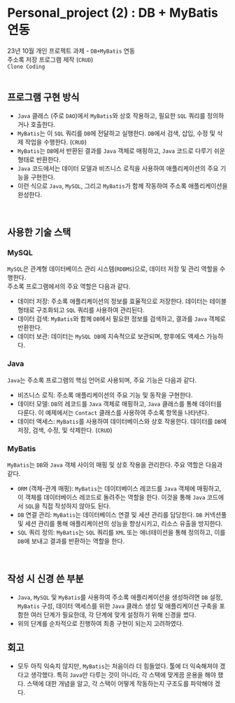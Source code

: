 # Personal_project (2) : DB + MyBatis 연동

23년 10월 개인 프로젝트 과제 - `DB+MyBatis` 연동<br>
주소록 저장 프로그램 제작 (`CRUD`)<br>
`Clone Coding`
<BR><BR>

## 프로그램 구현 방식
* `Java` 클래스 (주로 `DAO`)에서 `MyBatis`와 상호 작용하고, 필요한 `SQL` 쿼리를 정의하거나 호출한다.
* `MyBatis`는 이 `SQL` 쿼리를 `DB`에 전달하고 실행한다. `DB`에서 검색, 삽입, 수정 및 삭제 작업을 수행한다. (`CRUD`)
* `MyBatis`는 `DB`에서 반환된 결과를 `Java` 객체로 매핑하고, `Java` 코드로 다루기 쉬운 형태로 반환한다.
* `Java` 코드에서는 데이터 모델과 비즈니스 로직을 사용하여 애플리케이션의 주요 기능을 구현한다.
* 이런 식으로 `Java`, `MySQL`, 그리고 `MyBatis`가 함께 작동하여 주소록 애플리케이션을 완성한다.
<br>

## 사용한 기술 스택 

### MySQL
`MySQL`은 관계형 데이터베이스 관리 시스템(`RDBMS`)으로, 데이터 저장 및 관리 역할을 수행한다. <br>주소록 프로그램에서의 주요 역할은 다음과 같다.
* 데이터 저장: 주소록 애플리케이션의 정보를 효율적으로 저장한다. 데이터는 테이블 형태로 구조화되고 `SQL` 쿼리를 사용하여 관리된다.
* 데이터 검색: `MyBatis`와 함께 `DB`에서 필요한 정보를 검색하고, 결과를 `Java` 객체로 반환한다.
* 데이터 보관: 데이터는 `MySQL DB`에 지속적으로 보관되며, 향후에도 액세스 가능하다.

### Java
`Java`는 주소록 프로그램의 핵심 언어로 사용되며, 주요 기능은 다음과 같다.
* 비즈니스 로직: 주소록 애플리케이션의 주요 기능 및 동작을 구현한다.
* 데이터 모델: `DB`의 레코드를 `Java` 객체로 매핑하고, `Java` 클래스를 통해 데이터를 다룬다. 이 예제에서는 `Contact` 클래스를 사용하여 주소록 항목을 나타낸다.
* 데이터 액세스: `MyBatis`를 사용하여 데이터베이스와 상호 작용한다. 데이터를 `DB`에 저장, 검색, 수정, 및 삭제한다. (`CRUD`)

### MyBatis
`MyBatis`는 `DB`와 `Java` 객체 사이의 매핑 및 상호 작용을 관리한다. 주요 역할은 다음과 같다.
* `ORM` (객체-관계 매핑): `MyBatis`는 데이터베이스 레코드를 `Java` 객체에 매핑하고, 이 객체를 데이터베이스 레코드로 돌려주는 역할을 한다. 이것을 통해 `Java` 코드에서 `SQL`을 직접 작성하지 않아도 된다.
* `DB` 연결 관리: `MyBatis`는 데이터베이스 연결 및 세션 관리를 담당한다. `DB` 커넥션풀 및 세션 관리를 통해 애플리케이션의 성능을 향상시키고, 리소스 유출을 방지한다.
* `SQL` 쿼리 정의: `MyBatis`는 `SQL` 쿼리를 `XML` 또는 애너테이션을 통해 정의하고, 이를 `DB`에 보내고 결과를 반환하는 역할을 한다.
<br>

  
## 작성 시 신경 쓴 부분
* `Java`, `MySQL` 및 `MyBatis`를 사용하여 주소록 애플리케이션을 생성하려면 `DB` 설정, `MyBatis` 구성, 데이터 액세스를 위한 `Java` 클래스 생성 및 애플리케이션 구축을 포함한 여러 단계가 필요한데, 각 단계에 맞게 설정하기 위해 신경을 썼다.
* 위의 단계를 순차적으로 진행하여 최종 구현이 되는지 고려하였다.
  


## 회고
* 모두 아직 익숙치 않지만, `MyBatis`는 처음이라 더 힘들었다. 툴에 더 익숙해져야 겠다고 생각했다. 특히 `Java`만 다루는 것이 아니라, 각 스택에 맞게끔 운용을 해야 했다. 스택에 대한 개념을 알고, 각 스택이 어떻게 작동하는지 구조도를 파악해야 겠다.






